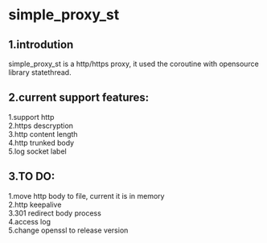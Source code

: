 # simple_proxy_st

## 1.introdution

simple_proxy_st is a http/https proxy, it used the coroutine with opensource library statethread.

## 2.current support features:

1.support http  
2.https descryption  
3.http content length  
4.http trunked body  
5.log socket label    

## 3.TO DO:

1.move http body to file, current it is in memory  
2.http keepalive  
3.301 redirect body process  
4.access log  
5.change openssl to release version  
